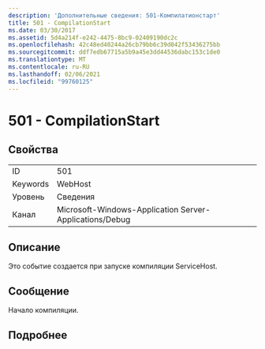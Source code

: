 ```yaml
---
description: 'Дополнительные сведения: 501-Компилатионстарт'
title: 501 - CompilationStart
ms.date: 03/30/2017
ms.assetid: 5d4a214f-e242-4475-8bc9-02409190dc2c
ms.openlocfilehash: 42c48ed40244a26cb79bb6c39d042f53436275bb
ms.sourcegitcommit: ddf7edb67715a5b9a45e3dd44536dabc153c1de0
ms.translationtype: MT
ms.contentlocale: ru-RU
ms.lasthandoff: 02/06/2021
ms.locfileid: "99760125"
---
```

# <a name="501---compilationstart"></a>501 - CompilationStart

## <a name="properties"></a>Свойства  
  
|||  
|-|-|  
|ID|501|  
|Keywords|WebHost|  
|Уровень|Сведения|  
|Канал|Microsoft-Windows-Application Server-Applications/Debug|  
  
## <a name="description"></a>Описание  

 Это событие создается при запуске компиляции ServiceHost.  
  
## <a name="message"></a>Сообщение  

 Начало компиляции.  
  
## <a name="details"></a>Подробнее

